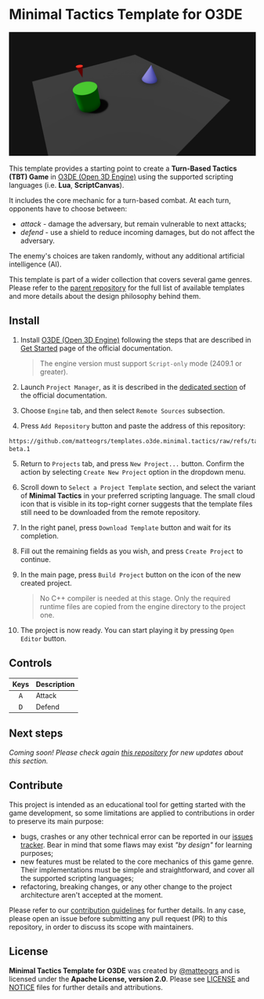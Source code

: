 # Minimal Tactics Template for O3DE

![Cover](./docs/images/cover.png)

This template provides a starting point to create a **Turn-Based Tactics (TBT) Game** in [O3DE (Open 3D Engine)](https://www.o3de.org) using the supported scripting languages (i.e. **Lua**, **ScriptCanvas**).

It includes the core mechanic for a turn-based combat. At each turn, opponents have to choose between:
- *attack* - damage the adversary, but remain vulnerable to next attacks;
- *defend* - use a shield to reduce incoming damages, but do not affect the adversary.

The enemy's choices are taken randomly, without any additional artificial intelligence (AI).

This template is part of a wider collection that covers several game genres. Please refer to the [parent repository](https://github.com/matteogrs/templates.o3de.minimal) for the full list of available templates and more details about the design philosophy behind them.

## Install
1. Install [O3DE (Open 3D Engine)](https://www.o3de.org) following the steps that are described in [Get Started](https://www.o3de.org/docs/welcome-guide/setup/) page of the official documentation.

	> The engine version must support `Script-only` mode (2409.1 or greater).

2. Launch `Project Manager`, as it is described in the [dedicated section](https://www.o3de.org/docs/welcome-guide/create/creating-projects-using-project-manager/#launch-project-manager) of the official documentation.
3. Choose `Engine` tab, and then select `Remote Sources` subsection.
4. Press `Add Repository` button and paste the address of this repository:
```
https://github.com/matteogrs/templates.o3de.minimal.tactics/raw/refs/tags/v1.0.0-beta.1
```
5. Return to `Projects` tab, and press `New Project...` button. Confirm the action by selecting `Create New Project` option in the dropdown menu.
6. Scroll down to `Select a Project Template` section, and select the variant of **Minimal Tactics** in your preferred scripting language. The small cloud icon that is visible in its top-right corner suggests that the template files still need to be downloaded from the remote repository.
7. In the right panel, press `Download Template` button and wait for its completion.
8. Fill out the remaining fields as you wish, and press `Create Project` to continue.
9. In the main page, press `Build Project` button on the icon of the new created project.

	> No C++ compiler is needed at this stage. Only the required runtime files are copied from the engine directory to the project one.

10. The project is now ready. You can start playing it by pressing `Open Editor` button.

## Controls
| Keys | Description |
| :---: | :--- |
| <kbd>A</kbd> | Attack |
| <kbd>D</kbd> | Defend |

## Next steps
*Coming soon! Please check again [this repository](https://github.com/matteogrs/templates.o3de.minimal.tactics) for new updates about this section.*

## Contribute
This project is intended as an educational tool for getting started with the game development, so some limitations are applied to contributions in order to preserve its main purpose:
- bugs, crashes or any other technical error can be reported in our [issues tracker](https://github.com/matteogrs/templates.o3de.minimal.tactics/issues). Bear in mind that some flaws may exist *"by design"* for learning purposes;
- new features must be related to the core mechanics of this game genre. Their implementations must be simple and straightforward, and cover all the supported scripting languages;
- refactoring, breaking changes, or any other change to the project architecture aren't accepted at the moment.

Please refer to our [contribution guidelines](./CONTRIBUTING.md) for further details. In any case, please open an issue before submitting any pull request (PR) to this repository, in order to discuss its scope with maintainers.

## License
**Minimal Tactics Template for O3DE** was created by [@matteogrs](https://github.com/matteogrs) and is licensed under the **Apache License, version 2.0**. Please see [LICENSE](./LICENSE) and [NOTICE](./NOTICE) files for further details and attributions.
